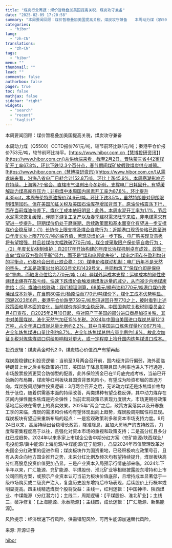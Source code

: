 ```yaml
---
title: "煤炭行业周报：煤价暂稳叠加美国提高关税，煤炭攻守兼备"
date: "2025-02-09 17:20:58"
summary: "本周要闻回顾：煤价暂稳叠加美国提高关税，煤炭攻守兼备　　本周动力煤（Q5500）CCTD报价7..."
categories:
  - "hibor"
lang:
  - "zh-CN"
translations:
  - "zh-CN"
tags:
  - "hibor"
menu: ""
thumbnail: ""
lead: ""
comments: false
authorbox: false
pager: true
toc: false
mathjax: false
sidebar: "right"
widgets:
  - "search"
  - "recent"
  - "taglist"
---
```


本周要闻回顾：煤价暂稳叠加美国提高关税，煤炭攻守兼备

本周动力煤（Q5500）CCTD报价761元/吨，较节前环比跌1元/吨；秦港平仓价报价753元/吨，较节前环比持平。[https://www.hibor.com.cn【慧博投研资讯】](https://www.hibor.com.cn/)从供给端来看，截至2月2日，晋陕蒙三省442家煤矿开工率67.8%，环比下跌12.3个百分点，春节期间煤矿放假致煤炭供应减弱。[https://www.hibor.com.cn（慧博投研资讯）](https://www.hibor.com.cn/)从需求端来看，沿海八省电厂日耗合计152.8万吨，环比上涨45.9%，本周寒潮影响还在持续，上海等7个省会、直辖市气温创出今冬新低，支撑电厂日耗回升，有望缓解动力煤高库存压力；非电煤中本周国内尿素开工率为87.8%，环比提升4.35pct，本周布伦特原油报价74.6元/吨，环比下跌3.5%，虽然特朗普对伊朗限制措施加码，但在美国加征关税及美国石油库存增加背景下，原油价格震荡下行，而在当前煤油价差下，煤化工成本依旧明显；此外，本周水泥开工率为1.1%，节后水泥需求恢复缓慢，伴随下游复工复产以及春季建材需求旺季来临，非电煤需求有望进一步提升。短期煤价仍处于磨底期，后续政策面和基本面变化有望进一步支撑煤价企稳反弹：（1）长协价上限支撑及煤企自救行为：近期港口现货价格已跌至港口年度长协上限770元/吨的临界值，若现货煤价进一步下跌，电厂购买现货意愿将有望增强，并且若煤价大幅跌破770元/吨，煤企或采取限产保价等自救行为；（2）年度长协体制维护：自2017年开始构建的年度长协煤机制卓有成效，政策一直向“煤电双方盈利平衡”努力，而不是“煤和电顾此失彼”，煤电之间存在盈利均分的平衡点，价格也会出现止跌企稳；（3）煤电价格联动机制：电厂历年不是天然的空头，尤其是政策出台的303号文和1439号文，共同构筑了“保煤价即是保电价”导向，而触发点位恰为770元/吨；（4）疆煤外运成本支撑：运输成本的刚性使疆煤出疆存在盈亏线，快速下跌煤价会触发疆煤发运量的减少，从而减少内地煤炭供给；（5）煤油价格联动：我们梳理测算，68美元/桶布油和770元/吨港口煤价做烯烃成本对等，在当前80美元/桶原油而770元/吨煤价下，煤化工成本优势明显。回溯2023年6月，秦港平仓价跌至759元/吨后迅速回升至770之上，彼时看到上述政策面和基本面的变化，当前煤价亦迎来企稳反弹。中国国务院关税税则委员会2月4日宣布，自2025年2月10日起，将对原产于美国的部分进口商品加征关税，其中对美国煤炭、液化天然气加征15%关税。2024年中国自美国进口煤炭总量1213万吨，占全年进口煤炭总量比例约2.2%，其中自美国进口炼焦煤量约1067万吨，占全年炼焦煤进口量比例约8.7%，占全年炼焦煤总供应量比例约1.8%，故此次加征关税对炼焦煤进口供给影响相对更大，或一定程度上抬升国内炼焦煤进口成本。

投资逻辑：煤炭黄金时代2.0，煤炭核心价值资产有望再起

煤炭股稳健红利投资逻辑：当前至3月两会召开前，国内经济运行偏弱，海外面临特朗普上台之后关税政策的打压，美国处于降息周期且国内利率也进入下行通道，市场股票投资更契合防御型的配置，此外保险资金已在11月底完成考核，当前已开始新的布局期，煤炭等红利板块且国资背景风险小，有望成为险资布局的首选方向。煤炭股周期弹性投资逻辑：3月两会召开之后，无论动力煤还是炼焦煤价格均处于低位，随着供需基本面的持续改善，两类煤种有望企稳反弹，其中动力煤存在区间内弹性而炼焦煤是完全弹性；当前宏观政策已表现力度很大，市场更期待政策落地后反映在需求上的真实效果，2025年“两会”之后，政策方案落实以及开春施工季的来临，煤炭的需求和价格均有望体现出向上趋势，煤炭股周期属性将显现。煤炭板块有望迎来重新布局的起点：一是宏观政策利多和资本市场支持力度。9月24日以来，高层持续出台稳增长政策，降准降息，且加大房地产的支持政策，力度和密集程度高于以往，且强化对资本市场的重视和政策支持；二是高分红且多分红已成趋势。2024年以来多家上市煤企公告中期分红方案（兖矿能源/陕西煤业/电投能源/冀中能源/上海能源/中煤能源/辽宁能源），凸显2024年市值管理改革对央国企分红政策的促进作用；煤炭板块作为国资重地，已经积极响应政策号召，且有从央企向地方国企推开之势，未来分红比例及频次均有望持续提升，煤炭板块高分红高股息投资价值更加凸显。三是产业资本入局预示行情底部来临。2024年下半年以来，广汇能源、兖矿能源、平煤股份、淮北矿业等相继披露股东增持和上市公司回购方案，或预示产业资本认可当前为板块价值底部，且增持成本显著低于一级市场购买或二级资产注入，复盘历史股东增持后市场表现，后续股价上行概率或明显提高。四主线精选煤炭个股将受益：主线一，红利逻辑：【中国神华、陕西煤业、中煤能源（分红潜力）】；主线二，周期逻辑：【平煤股份、淮北矿业】；主线三，破净修复：【上海能源、永泰能源】；主线四，成长逻辑：【广汇能源、新集能源】。

风险提示：经济增速下行风险，供需错配风险，可再生能源加速替代风险。

来源: 开源证券

[hibor](https://www.hibor.com.cn/data/2dddb6e402456a8c97a568e794630886.html)
